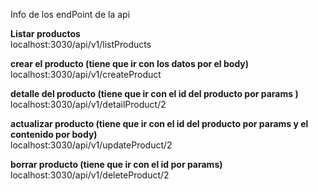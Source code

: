 Info de los endPoint de la api

**Listar productos**  
localhost:3030/api/v1/listProducts  
  
    
**crear el producto (tiene que ir con los datos por el body)**  
localhost:3030/api/v1/createProduct  
  
    
**detalle del producto (tiene que ir con el id del producto por params )**  
localhost:3030/api/v1/detailProduct/2  
  
    
**actualizar producto (tiene que ir con el id del producto por params y el contenido por body)**  
localhost:3030/api/v1/updateProduct/2  
  
    
**borrar producto (tiene que ir con el id por params)**  
localhost:3030/api/v1/deleteProduct/2